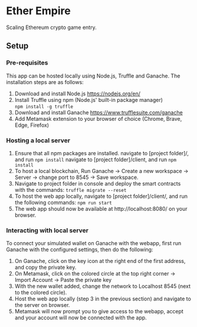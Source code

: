 # Ether Empire 
Scaling Ethereum crypto game entry.

## Setup
### Pre-requisites 
This app can be hosted locally using Node.js, Truffle and Ganache. The installation steps are as follows:
1. Download and install Node.js https://nodejs.org/en/
2. Install Truffle using npm (Node.js' built-in package manager) 	
```npm install -g truffle```
3. Download and install Ganache https://www.trufflesuite.com/ganache
4. Add Metamask extension to your browser of choice (Chrome, Brave, Edge, Firefox)

### Hosting a local server 
1. Ensure that all npm packages are installed. 
   navigate to [project folder]/, and run ```npm install``` 
   navigate to [project folder]/client, and run ```npm install``` 
2. To host a local blockchain, Run Ganache -> Create a new workspace -> Server -> change port to 8545 -> Save workspace.
3. Navigate to project folder in console and deploy the smart contracts with the commands:
```truffle migrate --reset```
4.  To host the web app locally, navigate to [project folder]/client/, and run the following commands:
```npm run start```
5. The web app should now be available at http://localhost:8080/ on your browser.

### Interacting with local server
To connect your simulated wallet on Ganache with the webapp, first run Ganache with the configured settings, then do the following:

 1. On Ganache, click on the key icon at the right end of the first address, and copy the private key.
 2. On Metamask, click on the colored circle at the top right corner -> Import Account -> Paste the private key
 3. With the new wallet added, change the network to Localhost 8545 (next to the colored circle).
 4. Host the web app locally (step 3 in the previous section) and navigate to the server on browser.
 5. Metamask will now prompt you to give access to the webapp, accept and your account will now be connected with the app.
